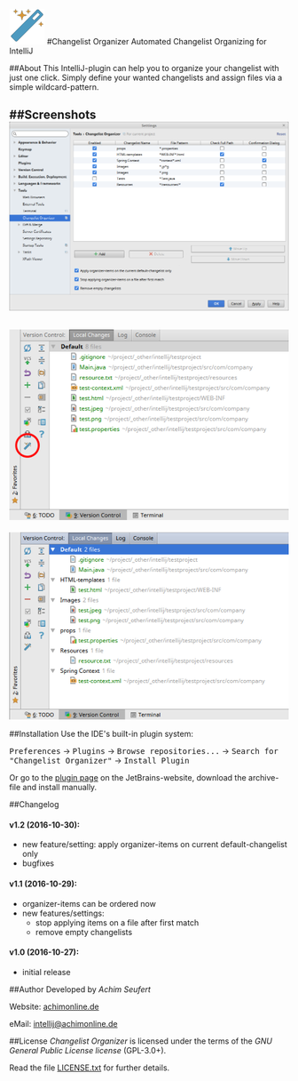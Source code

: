 ![alt tag](https://raw.githubusercontent.com/4ch1m/ChangelistOrganizer/master/resources/icons/icon_64x64.png)
#Changelist Organizer
Automated Changelist Organizing for IntelliJ

##About
This IntelliJ-plugin can help you to organize your changelist with just one click.
Simply define your wanted changelists and assign files via a simple wildcard-pattern.

##Screenshots
![alt tag](https://raw.githubusercontent.com/4ch1m/ChangelistOrganizer/master/screenshots/settings.png)
---
![alt tag](https://raw.githubusercontent.com/4ch1m/ChangelistOrganizer/master/screenshots/changelist-before.png)
---
![alt tag](https://raw.githubusercontent.com/4ch1m/ChangelistOrganizer/master/screenshots/changelist-after.png)

##Installation
Use the IDE's built-in plugin system:

<kbd>Preferences</kbd> &rarr; <kbd>Plugins</kbd> &rarr; <kbd>Browse repositories...</kbd> &rarr; <kbd>Search for "Changelist Organizer"</kbd> &rarr; <kbd>Install Plugin</kbd>

Or go to the [plugin page](https://plugins.jetbrains.com/plugin/9216?pr=idea) on the JetBrains-website, download the archive-file and install manually.

##Changelog
#### **v1.2** (2016-10-30):
* new feature/setting: apply organizer-items on current default-changelist only
* bugfixes

#### **v1.1** (2016-10-29):
* organizer-items can be ordered now
* new features/settings:
  - stop applying items on a file after first match
  - remove empty changelists

#### **v1.0** (2016-10-27):
* initial release

##Author
Developed by *Achim Seufert*

Website: [achimonline.de](http://www.achimonline.de)

eMail: [intellij@achimonline.de](mailto:intellij@achimonline.de)

##License
*Changelist Organizer* is licensed under the terms of the *GNU General Public License license* (GPL-3.0+).

Read the file [LICENSE.txt](LICENSE.txt) for further details.
